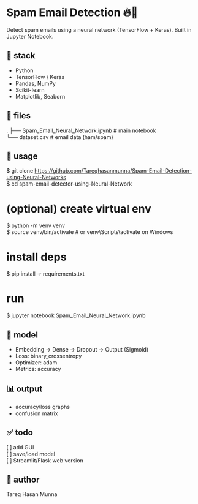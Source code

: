 # Spam Email Detection 🔥📧

Detect spam emails using a neural network (TensorFlow + Keras). Built in Jupyter Notebook.

## 🔧 stack

- Python
- TensorFlow / Keras
- Pandas, NumPy
- Scikit-learn
- Matplotlib, Seaborn

## 📁 files

.
├── Spam_Email_Neural_Network.ipynb   # main notebook  
└── dataset.csv                        # email data (ham/spam)

## 🚀 usage

$ git clone https://github.com/Tareqhasanmunna/Spam-Email-Detection-using-Neural-Networks  
$ cd spam-email-detector-using-Neural-Network  

# (optional) create virtual env
$ python -m venv venv  
$ source venv/bin/activate  # or venv\Scripts\activate on Windows  

# install deps
$ pip install -r requirements.txt  

# run
$ jupyter notebook Spam_Email_Neural_Network.ipynb  

## 🧠 model

- Embedding → Dense → Dropout → Output (Sigmoid)
- Loss: binary_crossentropy
- Optimizer: adam
- Metrics: accuracy

## 📊 output

- accuracy/loss graphs  
- confusion matrix  

## ✅ todo

[ ] add GUI  
[ ] save/load model  
[ ] Streamlit/Flask web version  

## 👤 author
Tareq Hasan Munna
